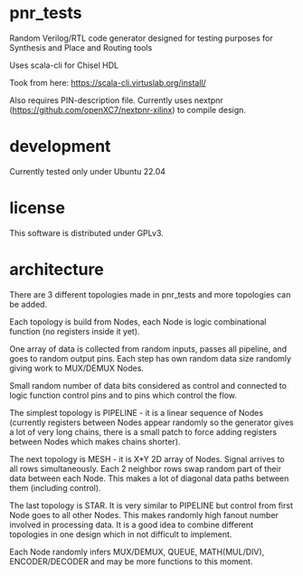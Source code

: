 # pnr_tests
Random Verilog/RTL code generator designed for testing purposes for Synthesis and Place and Routing tools

Uses scala-cli for Chisel HDL

Took from here: https://scala-cli.virtuslab.org/install/

Also requires PIN-description file.
Currently uses nextpnr (https://github.com/openXC7/nextpnr-xilinx) to compile design.

# development
Currently tested only under Ubuntu 22.04

# license
This software is distributed under GPLv3.

# architecture
There are 3 different topologies made in pnr_tests and more topologies can be added.

Each topology is build from Nodes, each Node is logic combinational function (no registers inside it yet).

One array of data is collected from random inputs, passes all pipeline, and goes to random output pins. Each step has own random data size randomly giving work to MUX/DEMUX Nodes.

Small random number of data bits considered as control and connected to logic function control pins and to pins which control the flow.

The simplest topology is PIPELINE - it is a linear sequence of Nodes (currently registers between Nodes appear randomly so the generator gives a lot of very long chains, there is a small patch to force adding registers between Nodes which makes chains shorter).

The next topology is MESH - it is X*Y 2D array of Nodes. Signal arrives to all rows simultaneously. Each 2 neighbor rows swap random part of their data between each Node. This makes a lot of diagonal data paths between them (including control).

The last topology is STAR. It is very similar to PIPELINE but control from first Node goes to all other Nodes. This makes randomly high fanout number involved in processing data. It is a good idea to combine different topologies in one design which in not difficult to implement.

Each Node randomly infers MUX/DEMUX, QUEUE, MATH(MUL/DIV), ENCODER/DECODER and may be more functions to this moment.
